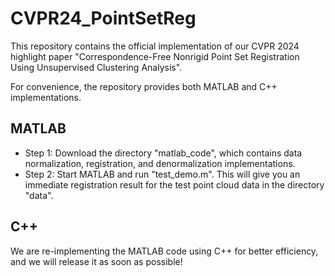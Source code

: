 # CVPR24_PointSetReg
This repository contains the official implementation of our CVPR 2024 highlight paper "Correspondence-Free Nonrigid Point Set Registration Using Unsupervised Clustering Analysis". 

For convenience, the repository provides both MATLAB and C++ implementations. 

## MATLAB 
- Step 1: Download the directory "matlab_code", which contains data normalization, registration, and denormalization implementations. 
- Step 2: Start MATLAB and run "test_demo.m". This will give you an immediate registration result for the test point cloud data in the directory "data". 

  


## C++
We are re-implementing the MATLAB code using C++ for better efficiency, and we will release it as soon as possible!




